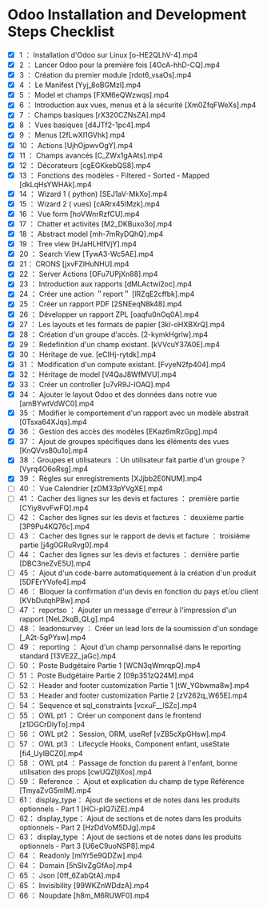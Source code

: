 # Odoo Installation and Development Steps Checklist

- [x] 1 ： Installation d'Odoo sur Linux [o-HE2QLhV-4].mp4
- [x] 2 ： Lancer Odoo pour la première fois [4OcA-hhD-CQ].mp4
- [x] 3 ： Création du premier module [rdot6_vsaOs].mp4
- [x] 4 ： Le Manifest [Yyj_8oBGMzI].mp4
- [x] 5 ： Model et champs [FXM6eQWzwqs].mp4
- [x] 6 ： Introduction aux vues, menus et à la sécurité [Xm0ZfqFWeXs].mp4
- [x] 7 ： Champs basiques [rX320CZNsZA].mp4
- [x] 8 ： Vues basiques [d4JTf2-1pc4].mp4
- [x] 9 ： Menus [2fLwXI1GVhk].mp4
- [x] 10 ： Actions [UjhOjpwvOgY].mp4
- [x] 11 ： Champs avancés [C_ZWx1gAAts].mp4
- [x] 12 ： Décorateurs [cgEGKkebQS8].mp4
- [x] 13 ： Fonctions des modèles - Filtered - Sorted - Mapped [dkLqHsYWHAk].mp4
- [x] 14 ： Wizard 1 ( python) [SEJ1aV-MkXo].mp4
- [x] 15 ： Wizard 2 ( vues) [cARrx45IMzk].mp4
- [x] 16 ： Vue form [hoVWnrRzfCU].mp4
- [x] 17 ： Chatter et activités [M2_DKBuxo3o].mp4
- [x] 18 ： Abstract model [mh-7mRyDQhQ].mp4
- [x] 19 ： Tree view [HJaHLHlfVjY].mp4
- [x] 20 ： Search View [TywA3-Wc5AE].mp4
- [x] 21： CRONS [jxvFZlHuNHU].mp4
- [x] 22 ： Server Actions [OFu7UPjXn88].mp4
- [x] 23 ： Introduction aux rapports [dMLActwi2oc].mp4
- [x] 24 ： Créer une action ＂report＂ [lRZqE2cffbk].mp4
- [x] 25 ： Créer un rapport PDF [2SNEeqN8k48].mp4
- [x] 26 ： Développer un rapport ZPL [oaqfu0nOq0A].mp4
- [x] 27 ： Les layouts et les formats de papier [3kI-oHXBXrQ].mp4
- [x] 28 ： Création d'un groupe d'accès. [2-kymkHgrlw].mp4
- [x] 29 ： Redefinition d'un champ existant. [kVVcuY37A0E].mp4
- [x] 30 ： Héritage de vue. [eCIHj-rytdk].mp4
- [x] 31 ： Modification d'un compute existant. [FvyeN2fp404].mp4
- [x] 32 ： Héritage de model [V4QaJ8WfMVU].mp4
- [x] 33 ： Créer un controller [u7vR9J-IOAQ].mp4
- [x] 34 ： Ajouter le layout Odoo et des données dans notre vue [amBYwtVdWC0].mp4
- [x] 35 ： Modifier le comportement d'un rapport avec un modèle abstrait [0Tsxa64XJqs].mp4
- [x] 36 ： Gestion des accès des modèles [EKaz6mRzGpg].mp4
- [x] 37 ： Ajout de groupes spécifiques dans les éléments des vues [KnQVvs80u1o].mp4
- [x] 38 ：Groupes et utilisateurs ：Un utilisateur fait partie d'un groupe？ [Vyrq4O6oRsg].mp4
- [x] 39 ： Règles sur enregistrements [XJjbb2E0NUM].mp4
- [ ] 40 ： Vue Calendrier [zDM33pYVgXE].mp4
- [ ] 41 ： Cacher des lignes sur les devis et factures ： première partie [CYiy8vvFwFQ].mp4
- [ ] 42 ： Cacher des lignes sur les devis et factures ： deuxième partie [3P9Pu4KQ76c].mp4
- [ ] 43 ： Cacher des lignes sur le rapport de devis et facture ： troisième partie [j4g0GRuRvg0].mp4
- [ ] 44 ： Cacher des lignes sur les devis et factures ： dernière partie [DBC3neZvE5U].mp4
- [ ] 45 ： Ajout d'un code-barre automatiquement à la création d'un produit [5DFErYVofe4].mp4
- [ ] 46 ： Bloquer la confirmation d'un devis en fonction du pays et⧸ou client [KVbDutqhPBw].mp4
- [ ] 47 ： reportso ： Ajouter un message d'erreur à l'impression d'un rapport [NeL2kqB_QLg].mp4
- [ ] 48 ： leadonsurvey ： Créer un lead lors de la soumission d'un sondage [_A2t-5gPYsw].mp4
- [ ] 49 ： reporting ： Ajout d'un champ personnalisé dans le reporting standard [13VE2Z_jaGc].mp4
- [ ] 50 ： Poste Budgétaire Partie 1 [WCN3qWmrqpQ].mp4
- [ ] 51 ： Poste Budgétaire Partie 2 [09p351zQ24M].mp4
- [ ] 52 ： Header and footer customization Partie 1 [tW_YGbwma8w].mp4
- [ ] 53 ： Header and footer customization Partie 2 [zV262q_W65E].mp4
- [ ] 54 ： Sequence et sql_constraints [vcxuF__lSZc].mp4
- [ ] 55 ： OWL pt1 ： Créer un component dans le frontend [z1DGCrDlyTo].mp4
- [ ] 56 ： OWL pt2 ： Session, ORM, useRef [vZB5cXpGHsw].mp4
- [ ] 57 ： OWL pt3 ： Lifecycle Hooks, Component enfant, useState [fi4_UyIBCZ0].mp4
- [ ] 58 ： OWL pt4 ： Passage de fonction du parent à l'enfant, bonne utilisation des props [cwUQZljlXos].mp4
- [ ] 59 ： Reference ： Ajout et explication du champ de type Référence [TmyaZvG5mlM].mp4
- [ ] 61： display_type： Ajout de sections et de notes dans les produits optionnels - Part 1 [HCi-pIQ7iZE].mp4
- [ ] 62： display_type： Ajout de sections et de notes dans les produits optionnels - Part 2 [HzDdVoM5DJg].mp4
- [ ] 63： display_type ：Ajout de sections et de notes dans les produits optionnels - Part 3 [U6eC9uoNSP8].mp4
- [ ] 64 ： Readonly [mlYr5e9QDZw].mp4
- [ ] 64 ： Domain [5hSIvZgGfAo].mp4
- [ ] 65 ： Json [0ff_6ZabQtA].mp4
- [ ] 65 ： Invisibility [99WKZnWDdzA].mp4
- [ ] 66 ： Noupdate [h8m_M6RUWF0].mp4
